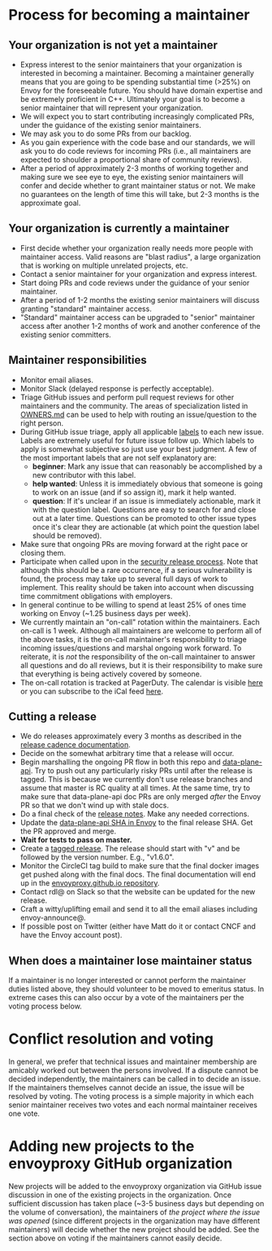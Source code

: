 # Process for becoming a maintainer

## Your organization is not yet a maintainer

* Express interest to the senior maintainers that your organization is interested in becoming a
  maintainer. Becoming a maintainer generally means that you are going to be spending substantial
  time (>25%) on Envoy for the foreseeable future. You should have domain expertise and be extremely
  proficient in C++. Ultimately your goal is to become a senior maintainer that will represent your
  organization.
* We will expect you to start contributing increasingly complicated PRs, under the guidance
  of the existing senior maintainers.
* We may ask you to do some PRs from our backlog.
* As you gain experience with the code base and our standards, we will ask you to do code reviews
  for incoming PRs (i.e., all maintainers are expected to shoulder a proportional share of
  community reviews).
* After a period of approximately 2-3 months of working together and making sure we see eye to eye,
  the existing senior maintainers will confer and decide whether to grant maintainer status or not.
  We make no guarantees on the length of time this will take, but 2-3 months is the approximate
  goal.

## Your organization is currently a maintainer

* First decide whether your organization really needs more people with maintainer access. Valid
  reasons are "blast radius", a large organization that is working on multiple unrelated projects,
  etc.
* Contact a senior maintainer for your organization and express interest.
* Start doing PRs and code reviews under the guidance of your senior maintainer.
* After a period of 1-2 months the existing senior maintainers will discuss granting "standard"
  maintainer access.
* "Standard" maintainer access can be upgraded to "senior" maintainer access after another 1-2
  months of work and another conference of the existing senior committers.

## Maintainer responsibilities

* Monitor email aliases.
* Monitor Slack (delayed response is perfectly acceptable).
* Triage GitHub issues and perform pull request reviews for other maintainers and the community.
  The areas of specialization listed in [OWNERS.md](OWNERS.md) can be used to help with routing
  an issue/question to the right person.
* During GitHub issue triage, apply all applicable [labels](https://github.com/envoyproxy/envoy/labels)
  to each new issue. Labels are extremely useful for future issue follow up. Which labels to apply
  is somewhat subjective so just use your best judgment. A few of the most important labels that are
  not self explanatory are:
  * **beginner**: Mark any issue that can reasonably be accomplished by a new contributor with
    this label.
  * **help wanted**: Unless it is immediately obvious that someone is going to work on an issue (and
    if so assign it), mark it help wanted.
  * **question**: If it's unclear if an issue is immediately actionable, mark it with the
    question label. Questions are easy to search for and close out at a later time. Questions
    can be promoted to other issue types once it's clear they are actionable (at which point the
    question label should be removed).
* Make sure that ongoing PRs are moving forward at the right pace or closing them.
* Participate when called upon in the [security release process](SECURITY_RELEASE_PROCESS.md). Note
  that although this should be a rare occurrence, if a serious vulnerability is found, the process
  may take up to several full days of work to implement. This reality should be taken into account
  when discussing time commitment obligations with employers.
* In general continue to be willing to spend at least 25% of ones time working on Envoy (~1.25
  business days per week).
* We currently maintain an "on-call" rotation within the maintainers. Each on-call is 1 week.
  Although all maintainers are welcome to perform all of the above tasks, it is the on-call
  maintainer's responsibility to triage incoming issues/questions and marshal ongoing work
  forward. To reiterate, it is *not* the responsibility of the on-call maintainer to answer all
  questions and do all reviews, but it is their responsibility to make sure that everything is
  being actively covered by someone.
* The on-call rotation is tracked at PagerDuty. The calendar is visible [here](https://pagerduty.github.io/addons/PDcal/index.html?iCalURL=https://cncf.pagerduty.com/private/e44caf2604ce6c5ccc616b7b84f99b94dc801dba4cceb8d71fb128338f75b9af/feed/PXU9KPH) or you can subscribe to the iCal feed [here](https://cncf.pagerduty.com/private/e44caf2604ce6c5ccc616b7b84f99b94dc801dba4cceb8d71fb128338f75b9af/feed/PXU9KPH).

## Cutting a release

* We do releases approximately every 3 months as described in the
  [release cadence documentation](CONTRIBUTING.md#release-cadence).
* Decide on the somewhat arbitrary time that a release will occur.
* Begin marshalling the ongoing PR flow in both this repo and
  [data-plane-api](https://github.com/envoyproxy/data-plane-api). Try to push out any particularly
  risky PRs until after the release is tagged. This is because we currently don't use release
  branches and assume that master is RC quality at all times. At the same time, try to make sure
  that data-plane-api doc PRs are only merged *after* the Envoy PR so that we don't wind up with
  stale docs.
* Do a final check of the [release notes](https://github.com/envoyproxy/data-plane-api/blob/master/docs/root/intro/version_history.rst).
  Make any needed corrections.
* Update the [data-plane-api SHA in Envoy](https://github.com/envoyproxy/envoy/blob/ed312500ec38876446ce8ee70a06f7cda4adc937/bazel/repository_locations.bzl#L79)
  to the final release SHA. Get the PR approved and merge.
* **Wait for tests to pass on master.**
* Create a [tagged release](https://github.com/envoyproxy/envoy/releases). The release should
  start with "v" and be followed by the version number. E.g., "v1.6.0".
* Monitor the CircleCI tag build to make sure that the final docker images get pushed along with
  the final docs. The final documentation will end up in the
  [envoyproxy.github.io repository](https://github.com/envoyproxy/envoyproxy.github.io/tree/master/docs/envoy).
* Contact rdl@ on Slack so that the website can be updated for the new release.
* Craft a witty/uplifting email and send it to all the email aliases including envoy-announce@.
* If possible post on Twitter (either have Matt do it or contact CNCF and have the Envoy account
  post).

## When does a maintainer lose maintainer status

If a maintainer is no longer interested or cannot perform the maintainer duties listed above, they
should volunteer to be moved to emeritus status. In extreme cases this can also occur by a vote of
the maintainers per the voting process below.

# Conflict resolution and voting

In general, we prefer that technical issues and maintainer membership are amicably worked out
between the persons involved. If a dispute cannot be decided independently, the maintainers can be
called in to decide an issue. If the maintainers themselves cannot decide an issue, the issue will
be resolved by voting. The voting process is a simple majority in which each senior maintainer
receives two votes and each normal maintainer receives one vote.

# Adding new projects to the envoyproxy GitHub organization

New projects will be added to the envoyproxy organization via GitHub issue discussion in one of the
existing projects in the organization. Once sufficient discussion has taken place (~3-5 business
days but depending on the volume of conversation), the maintainers of *the project where the issue
was opened* (since different projects in the organization may have different maintainers) will
decide whether the new project should be added. See the section above on voting if the maintainers
cannot easily decide.
